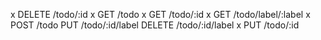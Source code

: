 x DELETE /todo/:id
x GET /todo
x GET /todo/:id
x GET /todo/label/:label
x POST /todo
PUT /todo/:id/label
DELETE /todo/:id/label
x PUT /todo/:id
